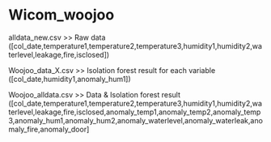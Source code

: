 # Wicom_woojoo

alldata_new.csv >> Raw data 
([col_date,temperature1,temperature2,temperature3,humidity1,humidity2,waterlevel,leakage,fire,isclosed])

Woojoo_data_X.csv >> Isolation forest result for each variable
([col_date,humidity1,anomaly_hum1])

Woojoo_alldata.csv >> Data & Isolation forest result
([col_date,temperature1,temperature2,temperature3,humidity1,humidity2,waterlevel,leakage,fire,isclosed,anomaly_temp1,anomaly_temp2,anomaly_temp3,anomaly_hum1,anomaly_hum2,anomaly_waterlevel,anomaly_waterleak,anomaly_fire,anomaly_door]
